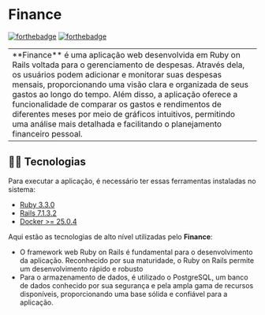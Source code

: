# Finance

[![forthebadge](http://forthebadge.com/images/badges/made-with-ruby.svg)](http://forthebadge.com)
[![forthebadge](http://forthebadge.com/images/badges/built-with-love.svg)](http://forthebadge.com)

<table>
<tr>
<td>
**Finance** é uma aplicação web desenvolvida em Ruby on Rails voltada para o gerenciamento de despesas. Através dela, os usuários podem adicionar e monitorar suas despesas mensais, proporcionando uma visão clara e organizada de seus gastos ao longo do tempo. Além disso, a aplicação oferece a funcionalidade de comparar os gastos e rendimentos de diferentes meses por meio de gráficos intuitivos, permitindo uma análise mais detalhada e facilitando o planejamento financeiro pessoal.
</td>
</tr>
</table>

## 👨‍💻 Tecnologias

Para executar a aplicação, é necessário ter essas ferramentas instaladas no sistema:

  + [Ruby 3.3.0](https://www.ruby-lang.org/pt/)
  + [Rails 7.1.3.2](https://rubyonrails.org/)
  + [Docker >= 25.0.4](https://www.docker.com/)

Aqui estão as tecnologias de alto nível utilizadas pelo **Finance**:

  + O framework web Ruby on Rails é fundamental para o desenvolvimento da aplicação. Reconhecido por sua maturidade, o Ruby on Rails permite um desenvolvimento rápido e robusto
  + Para o armazenamento de dados, é utilizado o PostgreSQL, um banco de dados conhecido por sua segurança e pela ampla gama de recursos disponíveis, proporcionando uma base sólida e confiável para a aplicação.


<!-- * Configuration -->
<!---->
<!-- * Database creation -->
<!---->
<!-- * Database initialization -->
<!---->
<!-- * How to run the test suite -->
<!---->
<!-- * Services (job queues, cache servers, search engines, etc.) -->
<!---->
<!-- * Deployment instructions -->
<!---->
<!-- * ... -->
